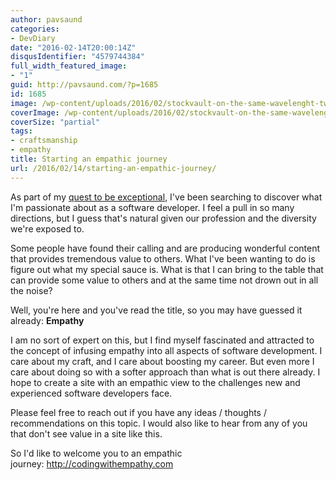 ```yaml
---
author: pavsaund
categories:
- DevDiary
date: "2016-02-14T20:00:14Z"
disqusIdentifier: "4579744384"
full_width_featured_image:
- "1"
guid: http://pavsaund.com/?p=1685
id: 1685
image: /wp-content/uploads/2016/02/stockvault-on-the-same-wavelenght-two-brains-having-an-idea181544-e1455493560837.jpg
coverImage: /wp-content/uploads/2016/02/stockvault-on-the-same-wavelenght-two-brains-having-an-idea181544-e1455493560837.jpg
coverSize: "partial"
tags:
- craftsmanship
- empathy
title: Starting an empathic journey
url: /2016/02/14/starting-an-empathic-journey/
---
```


As part of my <a href="http:///2016/01/03/being-awesome/">quest to be exceptional</a>, I've been searching to discover what I'm passionate about as a software developer. I feel a pull in so many directions, but I guess that's natural given our profession and the diversity we're exposed to.

Some people have found their calling and are producing wonderful content that provides tremendous value to others. What I've been wanting to do is figure out what my special sauce is. What is that I can bring to the table that can provide some value to others and at the same time not drown out in all the noise?

Well, you're here and you've read the title, so you may have guessed it already: <strong>Empathy</strong>

I am no&nbsp;sort of expert on this, but I find myself fascinated and attracted to the concept of infusing empathy into all aspects of software development. I care about my craft, and I care about boosting my career. But even more I care about doing so with a softer approach than what is out there already. I hope to create a site with an empathic view to the challenges new and experienced software developers face.

Please feel free to reach out if you have any ideas / thoughts / recommendations on this topic. I would also like to hear from any of you that don't see value in a site like this.

So I'd like to welcome you to an empathic journey:&nbsp;<a href="http://codingwithempathy.com" target="_blank">http://codingwithempathy.com</a>